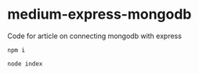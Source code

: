 # medium-express-mongodb
Code for article on connecting mongodb with express

```npm i ```

```node index```
